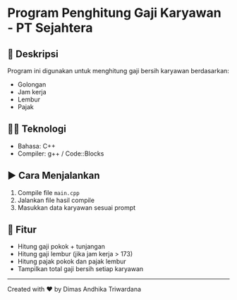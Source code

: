 # Program Penghitung Gaji Karyawan - PT Sejahtera

## 📌 Deskripsi
Program ini digunakan untuk menghitung gaji bersih karyawan berdasarkan:
- Golongan
- Jam kerja
- Lembur
- Pajak

## 👨‍💻 Teknologi
- Bahasa: C++
- Compiler: g++ / Code::Blocks

## ▶️ Cara Menjalankan
1. Compile file `main.cpp`
2. Jalankan file hasil compile
3. Masukkan data karyawan sesuai prompt

## 🧮 Fitur
- Hitung gaji pokok + tunjangan
- Hitung gaji lembur (jika jam kerja > 173)
- Hitung pajak pokok dan pajak lembur
- Tampilkan total gaji bersih setiap karyawan

---

Created with ❤️ by Dimas Andhika Triwardana